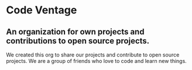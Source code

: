 # Code Ventage

## An organization for own projects and contributions to open source projects.

We created this org to share our projects and contribute to open source projects. We are a group of friends who love to code and learn new things.